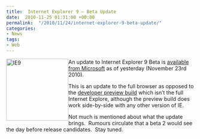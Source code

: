 ```yaml
---
title:  Internet Explorer 9 – Beta Update
date:  2010-11-25 01:31:00 +00:00
permalink:  "/2010/11/24/internet-explorer-9-beta-update/"
categories:
- News
tags:
- Web
---
```

<p><img style="display:inline;margin-left:0;margin-right:0;" title="IE9" border="0" alt="IE9" align="left" src="http://danielstlouis.files.wordpress.com/2010/11/ie9.jpg?w=166&amp;h=166" width="166" height="166" />An update to Internet Explorer 9 Beta is <a href="http://support.microsoft.com/kb/2448827">available from Microsoft</a> as of yesterday (November 23rd 2010).</p>  <p>This is an update to the full browser as opposed to the <a href="http://ie.microsoft.com/testdrive/">developer preview build</a> which isn’t the full Internet Explore, although the preview build does work side-by-side with any other version of IE.</p>  <p>Not much is mentioned about what the update brings.&#160; Rumours circulate that a beta 2 would see the day before release candidates.&#160; Stay tuned.</p>